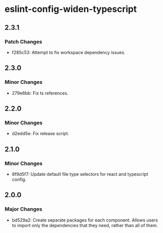 # eslint-config-widen-typescript

## 2.3.1

### Patch Changes

- f285c53: Attempt to fix workspace dependency issues.

## 2.3.0

### Minor Changes

- 279e6bb: Fix ts references.

## 2.2.0

### Minor Changes

- d2edd5e: Fix release script.

## 2.1.0

### Minor Changes

- 8f9d5f7: Update default file type selectors for react and typescript config.

## 2.0.0

### Major Changes

- bd529a2: Create separate packages for each component. Allows users to import
  only the dependencies that they need, rather than all of them.
